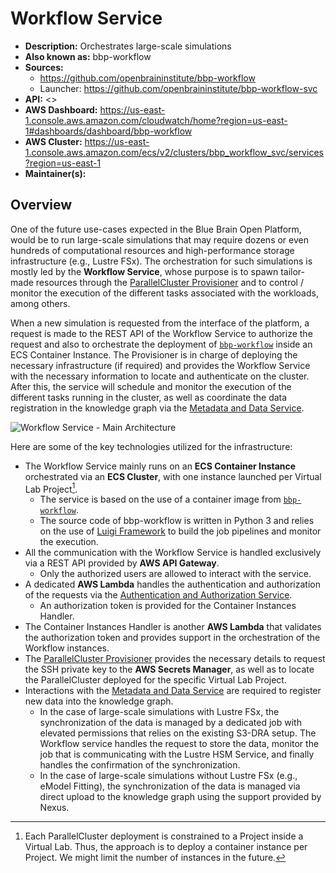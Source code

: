 # Workflow Service

- **Description:** Orchestrates large-scale simulations
- **Also known as:** bbp-workflow
- **Sources:**
    - <https://github.com/openbraininstitute/bbp-workflow>
    - Launcher: <https://github.com/openbraininstitute/bbp-workflow-svc>
- **API:** <>
- **AWS Dashboard:** <https://us-east-1.console.aws.amazon.com/cloudwatch/home?region=us-east-1#dashboards/dashboard/bbp-workflow>
- **AWS Cluster:** <https://us-east-1.console.aws.amazon.com/ecs/v2/clusters/bbp_workflow_svc/services?region=us-east-1>
- **Maintainer(s):**

## Overview

One of the future use-cases expected in the Blue Brain Open Platform, would be to run large-scale simulations that may require dozens or even hundreds of computational resources and high-performance storage infrastructure (e.g., Lustre FSx). The orchestration for such simulations is mostly led by the **Workflow Service**, whose purpose is to spawn tailor-made resources through the [ParallelCluster Provisioner](../provisioner/README.md) and to control / monitor the execution of the different tasks associated with the workloads, among others.

When a new simulation is requested from the interface of the platform, a request is made to the REST API of the Workflow Service to authorize the request and also to orchestrate the deployment of [`bbp-workflow`](https://github.com/openbraininstitute/bbp-workflow) inside an ECS Container Instance. The Provisioner is in charge of deploying the necessary infrastructure (if required) and provides the Workflow Service with the necessary information to locate and authenticate on the cluster. After this, the service will schedule and monitor the execution of the different tasks running in the cluster, as well as coordinate the data registration in the knowledge graph via the [Metadata and Data Service](../knowledgegraph/README.md).

![Workflow Service - Main Architecture](resources/1_main.drawio.svg)

Here are some of the key technologies utilized for the infrastructure:

- The Workflow Service mainly runs on an **ECS Container Instance** orchestrated via an **ECS Cluster**, with one instance launched per Virtual Lab Project[^Deployment].
  - The service is based on the use of a container image from  [`bbp-workflow`](https://github.com/openbraininstitute/bbp-workflow).
  - The source code of bbp-workflow is written in Python 3 and relies on the use of [Luigi Framework](https://github.com/spotify/luigi) to build the job pipelines and monitor the execution.
- All the communication with the Workflow Service is handled exclusively via a REST API provided by **AWS API Gateway**.
  - Only the authorized users are allowed to interact with the service.
- A dedicated **AWS Lambda** handles the authentication and authorization of the requests via the [Authentication and Authorization Service](../authnz/README.md).
  - An authorization token is provided for the Container Instances Handler.
- The Container Instances Handler is another **AWS Lambda** that validates the authorization token and provides support in the orchestration of the Workflow instances.
- The [ParallelCluster Provisioner](../provisioner/README.md) provides the necessary details to request the SSH private key to the **AWS Secrets Manager**, as well as to locate the ParallelCluster deployed for the specific Virtual Lab Project.
- Interactions with the [Metadata and Data Service](../knowledgegraph/README.md) are required to register new data into the knowledge graph.
  - In the case of large-scale simulations with Lustre FSx, the synchronization of the data is managed by a dedicated job with elevated permissions that relies on the existing S3-DRA setup. The Workflow service handles the request to store the data, monitor the job that is communicating with the Lustre HSM Service, and finally handles the confirmation of the synchronization.
  - In the case of large-scale simulations without Lustre FSx (e.g., eModel Fitting), the synchronization of the data is managed via direct upload to the knowledge graph using the support provided by Nexus. 

[^Deployment]: Each ParallelCluster deployment is constrained to a Project inside a Virtual Lab. Thus, the approach is to deploy a container instance per Project. We might limit the number of instances in the future.

